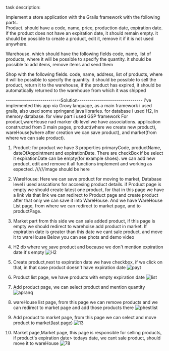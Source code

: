 task description: 

Implement a store application with the Grails framework
with the following parts.       
Product. should have a code, name, price, production date, expiration date. if the product does not have an expiration date, it should remain empty. it should be possible to create a product, edit it, remove it if it is not used anywhere.

Warehouse. which should have the following fields
code, name, list of products, where it will be possible to specify the quantity. it should be possible to add items, remove items and send them


Shop with the following fields.
code, name, address, list of products, where it will be possible to specify the quantity.
it should be possible to sell the product, return it to the warehouse, if the product has expired, it should be automatically returned to the warehouse from which it was shipped


---------------------------Solution--------------------------------
i've implemented this app via Grovy language, as a main framework i used grails, also used some springand java libraries.
for database i used H2, in memory database.
for view part i used GSP framework
For product,wareHouse nad marker db level we have associations.
application constructed from 3 main pages, product(where we create new product), wareHouse(where after creation we can save product), and market(from where we can sale product).


1) Product:
for product we have 3 properties primaryCode, productName, dateOfAppointment and expirationDate. There are checkBox if be select it expirationDate can be empty(for example shoes).
we can add new product, edit and remove it all functions implement and working as expected.
//////image should be here

2) WareHouse:
Here we can save product for moving to market, Database level i used asscations for accsesing product details.
if Product page is empty we should create latest one product, for that in this page we have a link via that link we can redirect to Product page and create product after that only we can save it into WareHouse.
And we have WareHouse List page, from where we can redirect to market page, and to productPage.

3) Market part
from this side we can sale added product, if this page is empty we should redirect to warehoise add product in market.
If expiration date is greater than this date we cant sale product, and move it to wareHouse
Below you can see phots and demo video







1) H2 db where we save product and because we don't mention expiration date it's empty
![H2](https://github.com/user-attachments/assets/209a8bc3-b525-4345-960d-b61595ca1846)

2) Create product,next to expiration date we have checkbox, if we click on that, in that case product doesn't have expiration date
![payt](https://github.com/user-attachments/assets/45ec7665-7e22-4e4d-9782-b1d2bd985131)

3) Product list page, we have products with empty expiration date
![list](https://github.com/user-attachments/assets/0059f781-608b-4d29-9ae8-6912a1ed2ebd)

4) Add product page, we can select product and mention quantity
![apranq](https://github.com/user-attachments/assets/4c306724-5c6c-4fb5-b836-f1e4dbaa25bf)

5) wareHouse list page, from this page we can remove products and we can redirect to market page and add those products there
![phestlist](https://github.com/user-attachments/assets/4200bdc3-089c-47b1-a043-ed878a8965cd)

6) Add product to market page, from this page we can select and move product to market(last page)
![13](https://github.com/user-attachments/assets/066f92fe-bbb3-4179-8709-e8d1062f30a8)

7) Market page,Market page, this page is responsible for selling products, if product's expiration date> todays date, we cant sale product, should move it to wareHouse
![78](https://github.com/user-attachments/assets/76a23d81-2b7f-4af5-b2c0-cd58123d71e1)



